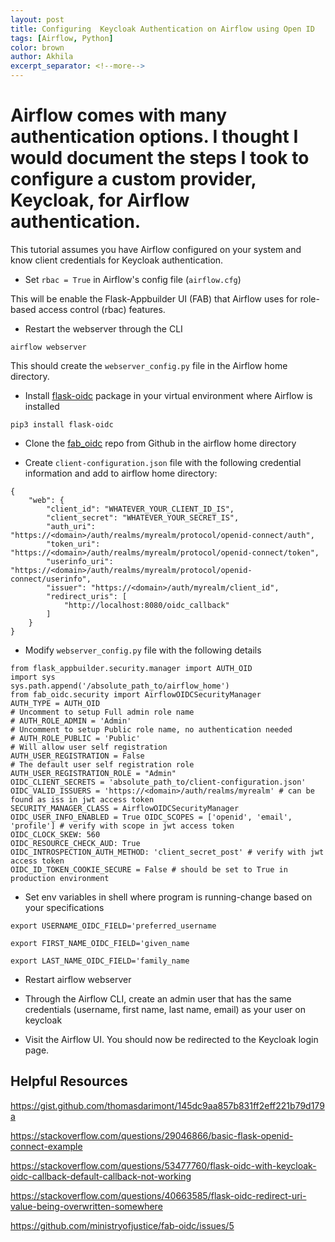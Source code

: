```yaml
---
layout: post
title: Configuring  Keycloak Authentication on Airflow using Open ID
tags: [Airflow, Python]
color: brown
author: Akhila
excerpt_separator: <!--more-->
---
```


# Airflow comes with many authentication options. I thought I would document the steps I took to configure a custom provider, Keycloak, for Airflow authentication. 
This tutorial assumes you have Airflow configured on your system and know client credentials for Keycloak authentication. 

<!--more-->

* Set `rbac = True` in Airflow's config file (`airflow.cfg`)

This will be enable the Flask-Appbuilder UI (FAB) that Airflow uses for role-based access control (rbac) features. 

<!--more-->

* Restart the webserver through the CLI

`airflow webserver`

This should create the `webserver_config.py` file in the Airflow home directory.

<!--more-->

* Install [flask-oidc](https://flask-oidc.readthedocs.io/en/latest/) package in your virtual environment where Airflow is installed

`pip3 install flask-oidc`

<!--more-->

* Clone the [fab_oidc](https://github.com/ministryofjustice/fab-oidc) repo from Github in  the airflow home directory

<!--more-->

* Create `client-configuration.json` file with the following credential information and add to airflow home directory:

```
{
    "web": {
        "client_id": "WHATEVER_YOUR_CLIENT_ID_IS",
        "client_secret": "WHATEVER_YOUR_SECRET_IS",
        "auth_uri": "https://<domain>/auth/realms/myrealm/protocol/openid-connect/auth",
        "token_uri": "https://<domain>/auth/realms/myrealm/protocol/openid-connect/token",
        "userinfo_uri": "https://<domain>/auth/realms/myrealm/protocol/openid-connect/userinfo",
        "issuer": "https://<domain>/auth/myrealm/client_id",
        "redirect_uris": [
            "http://localhost:8080/oidc_callback"
        ]
    }
}
```

<!--more-->

* Modify `webserver_config.py` file with the following details

```
from flask_appbuilder.security.manager import AUTH_OID
import sys
sys.path.append('/absolute_path_to/airflow_home')
from fab_oidc.security import AirflowOIDCSecurityManager
AUTH_TYPE = AUTH_OID 
# Uncomment to setup Full admin role name 
# AUTH_ROLE_ADMIN = 'Admin'  
# Uncomment to setup Public role name, no authentication needed 
# AUTH_ROLE_PUBLIC = 'Public'  
# Will allow user self registration 
AUTH_USER_REGISTRATION = False  
# The default user self registration role 
AUTH_USER_REGISTRATION_ROLE = "Admin"  
OIDC_CLIENT_SECRETS = 'absolute_path_to/client-configuration.json' 
OIDC_VALID_ISSUERS = 'https://<domain>/auth/realms/myrealm' # can be found as iss in jwt access token
SECURITY_MANAGER_CLASS = AirflowOIDCSecurityManager 
OIDC_USER_INFO_ENABLED = True OIDC_SCOPES = ['openid', 'email', 'profile'] # verify with scope in jwt access token
OIDC_CLOCK_SKEW: 560 
OIDC_RESOURCE_CHECK_AUD: True 
OIDC_INTROSPECTION_AUTH_METHOD: 'client_secret_post' # verify with jwt access token 
OIDC_ID_TOKEN_COOKIE_SECURE = False # should be set to True in production environment
```

<!--more-->


* Set env variables in shell where program is running-change based on your specifications 

`export USERNAME_OIDC_FIELD='preferred_username`
<!--more-->
`export FIRST_NAME_OIDC_FIELD='given_name`
<!--more-->
`export LAST_NAME_OIDC_FIELD='family_name`

<!--more-->

* Restart airflow webserver

<!--more-->

* Through the Airflow CLI, create an admin user that has the same credentials (username, first name, last name, email) as your user on keycloak 

<!--more-->

* Visit the Airflow UI. You should now be redirected to the Keycloak login page. 


<!--more-->


## Helpful Resources 
<https://gist.github.com/thomasdarimont/145dc9aa857b831ff2eff221b79d179a>
<!--more-->
<https://stackoverflow.com/questions/29046866/basic-flask-openid-connect-example>
<!--more-->
<https://stackoverflow.com/questions/53477760/flask-oidc-with-keycloak-oidc-callback-default-callback-not-working>
<!--more-->
<https://stackoverflow.com/questions/40663585/flask-oidc-redirect-uri-value-being-overwritten-somewhere>
<!--more-->
<https://github.com/ministryofjustice/fab-oidc/issues/5>


